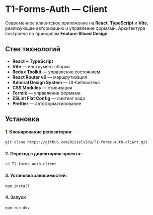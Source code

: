 # T1-Forms-Auth — Client

Современное клиентское приложение на **React**, **TypeScript** и **Vite**, реализующее авторизацию и управление формами. Архитектура построена по принципам **Feature-Sliced Design**.

## Стек технологий

- **React + TypeScript**
- **Vite** — инструмент сборки
- **Redux Toolkit** — управление состоянием
- **React Router v6** — маршрутизация
- **Admiral Design System** — UI-библиотека
- **CSS Modules** — стилизация
- **Formik** — управление формами
- **ESLint Flat Config** — линтинг кода
- **Prettier** — автоформатирование

## Установка

#### 1. Клонирование репозитория:
```bash
git clone https://github.com/Disielsida/T1-forms-auth-client.git
```

#### 2. Переход в директорию проекта:
```bash
cd T1-forms-auth-client
```

#### 3. Установка зависимостей:
```bash
npm install
```

#### 4. Запуск
```bash
npm run dev
```
